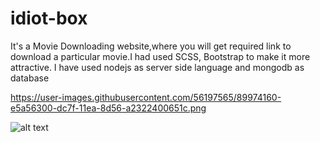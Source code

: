 # idiot-box

It's a Movie Downloading website,where you will get required link to download a particular movie.I had used
SCSS, Bootstrap to make it more attractive.
I have used nodejs as server side language and mongodb as database

https://user-images.githubusercontent.com/56197565/89974160-e5a56300-dc7f-11ea-8d56-a2322400651c.png

![alt text](https://user-images.githubusercontent.com/56197565/89974160-e5a56300-dc7f-11ea-8d56-a2322400651c.png?raw=true)
